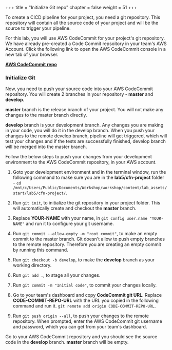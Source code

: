 +++
title = "Initialize Git repo"
chapter = false
weight = 51
+++

To create a CICD pipeline for your project, you need a git repository. This repository will contain all the source code of your project and will be the source to trigger your pipeline.

For this lab, you will use AWS CodeCommit for your project's git repository. We have already pre-created a Code Commit repsoitory in your team's AWS Account. Click the following link to open the AWS CodeCommit console in a new tab of your browser.

[**AWS CodeCommit repo**](https://us-west-2.console.aws.amazon.com/codesuite/codecommit/repositories/quiz-app/browse?region=us-west-2)

### Initialize Git

Now, you need to push your source code into your AWS CodeCommit repository. You will create 2 branches in your repository - **master** and **develop**. 

**master** branch is the release branch of your project. You will not make any changes to the master branch directly. 

**develop** branch is your development branch. Any changes you are making in your code, you will do it in the develop branch. When you push your changes to the remote develop branch, pipeline will get triggered, which will test your changes and if the tests are successfully finished, develop branch will be merged into the master branch.

Follow the below steps to push your changes from your development environment to the AWS CodeCommit repository, in your AWS account.

1. Goto your development environment and in the terminal window, run the following command to make sure you are in the **lab5/cfn-project** folder - ``cd /mnt/c/Users/Public/Documents/Workshop/workshop/content/lab_assets/start/lab5/cfn-project/``.

2. Run `git init`, to initialize the git repository in your project folder. This will automatically create and checkout the **master** branch.

3. Replace **YOUR-NAME** with your name, in `git config user.name "YOUR-NAME"` and run it to configure your git username.

4. Run `git commit --allow-empty -m "root commit"`, to make an empty commit to the master branch. Git doesn't allow to push empty branches to the remote repository. Therefore you are creating an empty commit by running this command.

5. Run `git checkout -b develop`, to make the **develop** branch as your working directory.

6. Run `git add .`, to stage all your changes.

7. Run `git commit -m "Initial code"`, to commit your changes locally.

8. Go to your team's dashboard and copy **CodeCommit git URL**. Replace **CODE-COMMIT-REPO-URL** with the URL you copied in the following command and run it. `git remote add origin CODE-COMMIT-REPO-URL`.

9. Run `git push origin --all`, to push your changes to the remote repository. When prompted, enter the AWS CodeCommit git username and password, which you can get from your team's dashboard.

Go to your AWS CodeCommit repository and you should see the source code in the **develop** branch. **master** branch will be empty.